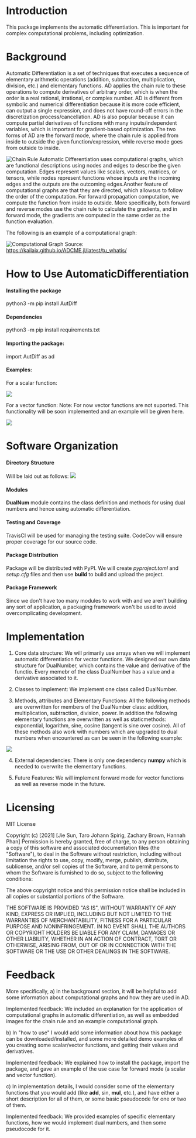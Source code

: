 # Introduction

This package implements the automatic differentiation. This is important for complex computational problems, including optimization. 

# Background 

Automatic Differentiation is a set of techniques that executes a sequence of elementary arithmetic operations (addition, subtraction, multiplication, division, etc.) and elementary functions. AD applies the chain rule to these operations to compute derivatives of arbitrary order, which is when the order is a real rational, irrational, or complex number. AD is different from symbolic and numerical differentiation because it is more code efficient, can output a single expression, and does not have round-off errors in the discretization process/cancellation. AD is also popular because it can compute partial derivatives of functions with many inputs/independent variables, which is important for gradient-based optimization. The two forms of AD are the forward mode, where the chain rule is applied from inside to outside the given function/expression, while reverse mode goes from outside to inside.

![Chain Rule](https://github.com/cs107-anonymous-cats/cs107-FinalProject/tree/main/docs/chain_rule.png)
Automatic Differentiation uses computational graphs, which are functional descriptions using nodes and edges to describe the given computation. Edges represent values like scalars, vectors, matrices, or tensors, while nodes represent functions whose inputs are the incoming edges and the outputs are the outcoming edges.Another feature of computational graphs are that they are directed, which allowsus to follow the order of the computation. For forward propagation computation, we compute the function from inside to outside. More specifically, both forward and reverse modes use the chain rule to calculate the gradients, and in forward mode, the gradients are computed in the same order as the function evaluation. 

The following is an example of a computational graph:

![Computational Graph](https://github.com/cs107-anonymous-cats/cs107-FinalProject/tree/main/docs/comp_graph.png)
Source: https://kailaix.github.io/ADCME.jl/latest/tu_whatis/


# How to Use AutomaticDifferentiation

#### Installing the package

python3 -m pip install AutDiff

#### Dependencies 

python3 -m pip install requirements.txt

#### Importing the package: 

import AutDiff as ad

#### Examples:

For a scalar function: 

![](HowtoUse1_scalarV2.png)

For a vector function:
Note: For now vector functions are not suported. This functionality will be soon implemented and an example will be given here.

![](HowtoUse2_vector.png)

# Software Organization

#### Directory Structure
Will be laid out as follows: 
![](directory_structure.png)

#### Modules
**DualNum** module contains the class definition and methods for using dual numbers and hence using automatic differentiation.

#### Testing and Coverage
TravisCI will be used for managing the testing suite. CodeCov will ensure proper coverage for our source code.

#### Package Distribution
Package will be distributed with PyPI. We will create *pyproject.toml* and *setup.cfg* files and then use **build** to build and upload the project.

#### Package Framework
Since we don't have too many modules to work with and we aren't building any sort of application, a packaging framework won't be used to avoid overcomplicating development.

# Implementation 

1. Core data structure: 
We will primarily use arrays when we will implement automatic differentiation for vector functions. We designed our own data structure for DualNumber, which contains the value and derivative of the functio. Every memebr of the class DualNumber has a value and a derivative associated to it.

2. Classes to implement: 
We implement one class called DualNumber.

3. Methods, attributes and Elementary Functions: 
All the following methods are overwritten for members of the DualNumber class: addition, multiplication, subtraction, division, power. In addition the following elementary functions are overwritten as well as staticmethods: exponential, logarithm, sine, cosine (tangent is sine over cosine). All of these methods also work with numbers which are upgraded to dual numbers when encountered as can be seen in the following example:

![](add_methodV2.png)

 
4. External dependencies:
There is only one dependency **numpy** which is needed to overwrite the elementary functions. 

5. Future Features: 
We will implement forward mode for vector functions as well as reverse mode in the future.

# Licensing

MIT License

Copyright (c) [2021] [Jie Sun, Taro Johann Spirig, Zachary Brown, Hannah Phan] 
Permission is hereby granted, free of charge, to any person obtaining a copy
of this software and associated documentation files (the "Software"), to deal
in the Software without restriction, including without limitation the rights
to use, copy, modify, merge, publish, distribute, sublicense, and/or sell
copies of the Software, and to permit persons to whom the Software is
furnished to do so, subject to the following conditions:

The above copyright notice and this permission notice shall be included in all
copies or substantial portions of the Software.

THE SOFTWARE IS PROVIDED "AS IS", WITHOUT WARRANTY OF ANY KIND, EXPRESS OR
IMPLIED, INCLUDING BUT NOT LIMITED TO THE WARRANTIES OF MERCHANTABILITY,
FITNESS FOR A PARTICULAR PURPOSE AND NONINFRINGEMENT. IN NO EVENT SHALL THE
AUTHORS OR COPYRIGHT HOLDERS BE LIABLE FOR ANY CLAIM, DAMAGES OR OTHER
LIABILITY, WHETHER IN AN ACTION OF CONTRACT, TORT OR OTHERWISE, ARISING FROM,
OUT OF OR IN CONNECTION WITH THE SOFTWARE OR THE USE OR OTHER DEALINGS IN THE
SOFTWARE.

# Feedback
More specifically, 
a) in the background section, it will be helpful to add some information about computational graphs and how they are used in AD. 

Implemented feedback: We included an explanation for the application of computational graphs in automatic differentiation, as well as embedded images for the chain rule and an example computational graph.

b) In "how to use" I would add some information about how this package can be downloaded/installed, and some more detailed demo examples of you creating some scalar/vector functions, and getting their values and derivatives. 

Implemented feedback: We explained how to install the package, import the package, and gave an example of the use case for forward mode (a scalar and vector function).

c) In implementation details, I would consider some of the elementary functions that you would add (like __add__, sin, __mul__, etc.), and have either a short description for all of them, or some basic pseudocode for one or two of them.

Implemented feedback: We provided examples of specific elementary functions, how we would implement dual numbers, and then some pseudocode for it. 
